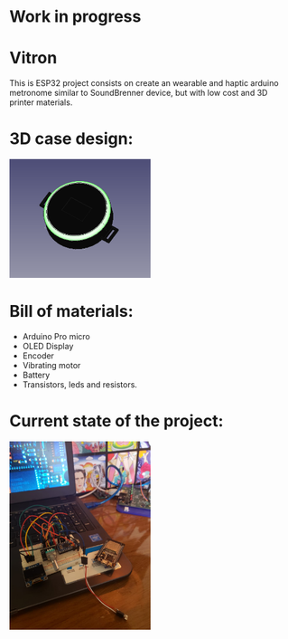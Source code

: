 # Work in progress

# Vitron
This is ESP32 project consists on create an wearable and haptic arduino metronome similar to SoundBrenner device, but with low cost and  3D printer materials.
# 3D case design:
 <img src="images/3dcase.PNG"  width="250">

# Bill of materials:
- Arduino Pro micro
- OLED Display
- Encoder
- Vibrating motor
- Battery
- Transistors, leds and resistors.

# Current state of the project:
 <img src="images/currentstate.jpeg"  width="250">


